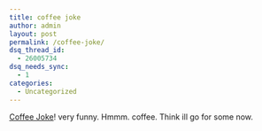 ```yaml
---
title: coffee joke
author: admin
layout: post
permalink: /coffee-joke/
dsq_thread_id:
  - 26005734
dsq_needs_sync:
  - 1
categories:
  - Uncategorized
---
```

[Coffee Joke][1]! very funny. Hmmm. coffee. Think ill go for some now.

 [1]: http://chris.pirillo.com/archives/2003_08.html#006894
